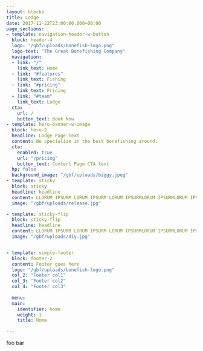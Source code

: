 ```yaml
---
layout: blocks
title: Lodge
date: 2017-11-22T23:00:00.000+00:00
page_sections:
- template: navigation-header-w-button
  block: header-4
  logo: "/gbf/uploads/bonefish-logo.png"
  logo-text: "The Great Bonefishing Company"
  navigation:
  - link: "/"
    link_text: Home
  - link: "#features"
    link_text: Fishing
  - link: "#pricing"
    link_text: Pricing
  - link: "#team"
    link_text: Lodge
  cta:
    url: /
    button_text: Book Now
- template: hero-banner-w-image
  block: hero-2
  headline: Lodge Page Text
  content: We specialize in the best bonefishing around.
  cta:
    enabled: true
    url: "/pricing"
    button_text: Content Page CTA text
  hp: false
  background_image: "/gbf/uploads/biggy.jpeg"
- template: sticky
  block: sticky
  headline: headline
  content: LLORUM IPSURM LORUM IPSURM LORUM IPSURMLORUM IPSURMLORUM IPSURMLORUM IPSURMLORUM IPSURMLORUM LORUM IPSURM LORUM IPSURM LORUM IPSURMLORUM IPSURMLORUM IPSURMLORUM IPSURMLORUM IPSURMLORUM LORUM IPSURM LORUM IPSURM LORUM IPSURMLORUM IPSURMLORUM IPSURMLORUM IPSURMLORUM IPSURMLORUM LORUM IPSURM LORUM IPSURM LORUM IPSURMLORUM IPSURMLORUM IPSURMLORUM IPSURMLORUM IPSURMLORUM LORUM IPSURM LORUM IPSURM LORUM IPSURMLORUM IPSURMLORUM IPSURMLORUM IPSURMLORUM IPSURMLORUM LORUM IPSURM LORUM IPSURM LORUM IPSURMLORUM IPSURMLORUM IPSURMLORUM IPSURMLORUM IPSURMLORUM LORUM IPSURM LORUM IPSURM LORUM IPSURMLORUM IPSURMLORUM IPSURMLORUM IPSURMLORUM IPSURMLORUM LORUM IPSURM LORUM IPSURM LORUM IPSURMLORUM IPSURMLORUM IPSURMLORUM IPSURMLORUM IPSURMLORUM LORUM IPSURM LORUM IPSURM LORUM IPSURMLORUM IPSURMLORUM IPSURMLORUM IPSURMLORUM IPSURMLORUM LORUM IPSURM LORUM IPSURM LORUM IPSURMLORUM IPSURMLORUM IPSURMLORUM IPSURMLORUM IPSURMLORUM LORUM IPSURM LORUM IPSURM LORUM IPSURMLORUM IPSURMLORUM IPSURMLORUM IPSURMLORUM IPSURMLORUM LORUM IPSURM LORUM IPSURM LORUM IPSURMLORUM IPSURMLORUM IPSURMLORUM IPSURMLORUM IPSURMLORUM LORUM IPSURM LORUM IPSURM LORUM IPSURMLORUM IPSURMLORUM IPSURMLORUM IPSURMLORUM IPSURMLORUM LORUM IPSURM LORUM IPSURM LORUM IPSURMLORUM IPSURMLORUM IPSURMLORUM IPSURMLORUM IPSURMLORUM LORUM IPSURM LORUM IPSURM LORUM IPSURMLORUM IPSURMLORUM IPSURMLORUM IPSURMLORUM IPSURMLORUM LORUM IPSURM LORUM IPSURM LORUM IPSURMLORUM IPSURMLORUM IPSURMLORUM IPSURMLORUM IPSURMLORUM LORUM IPSURM LORUM IPSURM LORUM IPSURMLORUM IPSURMLORUM IPSURMLORUM IPSURMLORUM IPSURMLORUM IPSURMLORUM IPSURMLORUM IPSURMLORUM LORUM IPSURM LORUM IPSURM LORUM IPSURMLORUM IPSURMLORUM IPSURMLORUM IPSURMLORUM IPSURMLORUM LORUM IPSURM LORUM IPSURM LORUM IPSURMLORUM IPSURMLORUM IPSURMLORUM IPSURMLORUM IPSURMLORUM LORUM IPSURM LORUM IPSURM LORUM IPSURMLORUM IPSURMLORUM IPSURMLORUM IPSURMLORUM IPSURMLORUM LORUM IPSURM LORUM IPSURM LORUM IPSURMLORUM IPSURMLORUM IPSURMLORUM IPSURMLORUM IPSURMLORUM LORUM IPSURM LORUM IPSURM LORUM IPSURMLORUM IPSURMLORUM IPSURMLORUM IPSURMLORUM IPSURMLORUM LORUM IPSURM LORUM IPSURM LORUM IPSURMLORUM IPSURMLORUM IPSURMLORUM IPSURMLORUM IPSURMLORUM LORUM IPSURM LORUM IPSURM LORUM IPSURMLORUM IPSURMLORUM IPSURMLORUM IPSURMLORUM IPSURMLORUM LORUM IPSURM LORUM IPSURM LORUM IPSURMLORUM IPSURMLORUM IPSURMLORUM IPSURMLORUM IPSURMLORUM LORUM IPSURM LORUM IPSURM LORUM IPSURMLORUM IPSURMLORUM IPSURMLORUM IPSURMLORUM IPSURMLORUM LORUM IPSURM LORUM IPSURM LORUM IPSURMLORUM IPSURMLORUM IPSURMLORUM IPSURMLORUM IPSURMLORUM LORUM IPSURM LORUM IPSURM LORUM IPSURMLORUM IPSURMLORUM IPSURMLORUM IPSURMLORUM IPSURMLORUM IPSURMLORUM IPSURMLORUM IPSURMLORUM LORUM IPSURM LORUM IPSURM LORUM IPSURMLORUM IPSURMLORUM IPSURMLORUM IPSURMLORUM IPSURMLORUM LORUM IPSURM LORUM IPSURM LORUM IPSURMLORUM IPSURMLORUM IPSURMLORUM IPSURMLORUM IPSURMLORUM LORUM IPSURM LORUM IPSURM LORUM IPSURMLORUM IPSURMLORUM IPSURMLORUM IPSURMLORUM IPSURMLORUM LORUM IPSURM LORUM IPSURM LORUM IPSURMLORUM IPSURMLORUM IPSURMLORUM IPSURMLORUM IPSURMLORUM LORUM IPSURM LORUM IPSURM LORUM IPSURMLORUM IPSURMLORUM IPSURMLORUM IPSURMLORUM IPSURMLORUM LORUM IPSURM LORUM IPSURM LORUM IPSURMLORUM IPSURMLORUM IPSURMLORUM IPSURMLORUM IPSURMLORUM LORUM IPSURM LORUM IPSURM LORUM IPSURMLORUM IPSURMLORUM IPSURMLORUM IPSURMLORUM IPSURMLORUM LORUM IPSURM LORUM IPSURM LORUM IPSURMLORUM IPSURMLORUM IPSURMLORUM IPSURMLORUM IPSURMLORUM LORUM IPSURM LORUM IPSURM LORUM IPSURMLORUM IPSURMLORUM IPSURMLORUM IPSURMLORUM IPSURMLORUM LORUM IPSURM LORUM IPSURM LORUM IPSURMLORUM IPSURMLORUM IPSURMLORUM IPSURMLORUM IPSURMLORUM LORUM IPSURM LORUM IPSURM LORUM IPSURMLORUM IPSURMLORUM IPSURMLORUM IPSURMLORUM IPSURMLORUM IPSURMLORUM IPSURMLORUM IPSURMLORUM LORUM IPSURM LORUM IPSURM LORUM IPSURMLORUM IPSURMLORUM IPSURMLORUM IPSURMLORUM IPSURMLORUM LORUM IPSURM LORUM IPSURM LORUM IPSURMLORUM IPSURMLORUM IPSURMLORUM IPSURMLORUM IPSURMLORUM LORUM IPSURM LORUM IPSURM LORUM IPSURMLORUM IPSURMLORUM IPSURMLORUM IPSURMLORUM IPSURMLORUM LORUM IPSURM LORUM IPSURM LORUM IPSURMLORUM IPSURMLORUM IPSURMLORUM IPSURMLORUM IPSURMLORUM LORUM IPSURM LORUM IPSURM LORUM IPSURMLORUM IPSURMLORUM IPSURMLORUM IPSURMLORUM IPSURMLORUM LORUM IPSURM LORUM IPSURM LORUM IPSURMLORUM IPSURMLORUM IPSURMLORUM IPSURMLORUM IPSURMLORUM LORUM IPSURM LORUM IPSURM LORUM IPSURMLORUM IPSURMLORUM IPSURMLORUM IPSURMLORUM IPSURMLORUM LORUM IPSURM LORUM IPSURM LORUM IPSURMLORUM IPSURMLORUM IPSURMLORUM IPSURMLORUM IPSURMLORUM LORUM IPSURM LORUM IPSURM LORUM IPSURMLORUM IPSURMLORUM IPSURMLORUM IPSURMLORUM IPSURMLORUM LORUM IPSURM LORUM IPSURM LORUM IPSURMLORUM IPSURMLORUM IPSURMLORUM IPSURMLORUM IPSURMLORUM LORUM IPSURM LORUM IPSURM LORUM IPSURMLORUM IPSURMLORUM IPSURMLORUM IPSURMLORUM IPSURMLORUM IPSURMLORUM IPSURMLORUM IPSURMLORUM LORUM IPSURM LORUM IPSURM LORUM IPSURMLORUM IPSURMLORUM IPSURMLORUM IPSURMLORUM IPSURMLORUM LORUM IPSURM LORUM IPSURM LORUM IPSURMLORUM IPSURMLORUM IPSURMLORUM IPSURMLORUM IPSURMLORUM LORUM IPSURM LORUM IPSURM LORUM IPSURMLORUM IPSURMLORUM IPSURMLORUM IPSURMLORUM IPSURMLORUM LORUM IPSURM LORUM IPSURM LORUM IPSURMLORUM IPSURMLORUM IPSURMLORUM IPSURMLORUM IPSURMLORUM LORUM IPSURM LORUM IPSURM LORUM IPSURMLORUM IPSURMLORUM IPSURMLORUM IPSURMLORUM IPSURMLORUM LORUM IPSURM LORUM IPSURM LORUM IPSURMLORUM IPSURMLORUM IPSURMLORUM IPSURMLORUM IPSURMLORUM LORUM IPSURM LORUM IPSURM LORUM IPSURMLORUM IPSURMLORUM IPSURMLORUM IPSURMLORUM IPSURMLORUM LORUM IPSURM LORUM IPSURM LORUM IPSURMLORUM IPSURMLORUM IPSURMLORUM IPSURMLORUM IPSURMLORUM LORUM IPSURM LORUM IPSURM LORUM IPSURMLORUM IPSURMLORUM IPSURMLORUM IPSURMLORUM IPSURMLORUM LORUM IPSURM LORUM IPSURM LORUM IPSURMLORUM IPSURMLORUM IPSURMLORUM IPSURMLORUM IPSURMLORUM LORUM IPSURM LORUM IPSURM LORUM IPSURMLORUM IPSURMLORUM IPSURMLORUM IPSURMLORUM IPSURMLORUM IPSURMLORUM IPSURMLORUM IPSURMLORUM LORUM IPSURM LORUM IPSURM LORUM IPSURMLORUM IPSURMLORUM IPSURMLORUM IPSURMLORUM IPSURMLORUM LORUM IPSURM LORUM IPSURM LORUM IPSURMLORUM IPSURMLORUM IPSURMLORUM IPSURMLORUM IPSURMLORUM LORUM IPSURM LORUM IPSURM LORUM IPSURMLORUM IPSURMLORUM IPSURMLORUM IPSURMLORUM IPSURMLORUM LORUM IPSURM LORUM IPSURM LORUM IPSURMLORUM IPSURMLORUM IPSURMLORUM IPSURMLORUM IPSURMLORUM LORUM IPSURM LORUM IPSURM LORUM IPSURMLORUM IPSURMLORUM IPSURMLORUM IPSURMLORUM IPSURMLORUM LORUM IPSURM LORUM IPSURM LORUM IPSURMLORUM IPSURMLORUM IPSURMLORUM IPSURMLORUM IPSURMLORUM LORUM IPSURM LORUM IPSURM LORUM IPSURMLORUM IPSURMLORUM IPSURMLORUM IPSURMLORUM IPSURMLORUM LORUM IPSURM LORUM IPSURM LORUM IPSURMLORUM IPSURMLORUM IPSURMLORUM IPSURMLORUM IPSURMLORUM LORUM IPSURM LORUM IPSURM LORUM IPSURMLORUM IPSURMLORUM IPSURMLORUM IPSURMLORUM IPSURMLORUM LORUM IPSURM LORUM IPSURM LORUM IPSURMLORUM IPSURMLORUM IPSURMLORUM IPSURMLORUM IPSURMLORUM LORUM IPSURM LORUM IPSURM LORUM IPSURMLORUM IPSURMLORUM IPSURMLORUM IPSURMLORUM IPSURMLORUM 
  image: "/gbf/uploads/release.jpg"

- template: sticky-flip
  block: sticky-flip
  headline: headline
  content: LLORUM IPSURM LORUM IPSURM LORUM IPSURMLORUM IPSURMLORUM IPSURMLORUM IPSURMLORUM IPSURMLORUM LORUM IPSURM LORUM IPSURM LORUM IPSURMLORUM IPSURMLORUM IPSURMLORUM IPSURMLORUM IPSURMLORUM LORUM IPSURM LORUM IPSURM LORUM IPSURMLORUM IPSURMLORUM IPSURMLORUM IPSURMLORUM IPSURMLORUM LORUM IPSURM LORUM IPSURM LORUM IPSURMLORUM IPSURMLORUM IPSURMLORUM IPSURMLORUM IPSURMLORUM LORUM IPSURM LORUM IPSURM LORUM IPSURMLORUM IPSURMLORUM IPSURMLORUM IPSURMLORUM IPSURMLORUM LORUM IPSURM LORUM IPSURM LORUM IPSURMLORUM IPSURMLORUM IPSURMLORUM IPSURMLORUM IPSURMLORUM LORUM IPSURM LORUM IPSURM LORUM IPSURMLORUM IPSURMLORUM IPSURMLORUM IPSURMLORUM IPSURMLORUM LORUM IPSURM LORUM IPSURM LORUM IPSURMLORUM IPSURMLORUM IPSURMLORUM IPSURMLORUM IPSURMLORUM LORUM IPSURM LORUM IPSURM LORUM IPSURMLORUM IPSURMLORUM IPSURMLORUM IPSURMLORUM IPSURMLORUM LORUM IPSURM LORUM IPSURM LORUM IPSURMLORUM IPSURMLORUM IPSURMLORUM IPSURMLORUM IPSURMLORUM LORUM IPSURM LORUM IPSURM LORUM IPSURMLORUM IPSURMLORUM IPSURMLORUM IPSURMLORUM IPSURMLORUM LORUM IPSURM LORUM IPSURM LORUM IPSURMLORUM IPSURMLORUM IPSURMLORUM IPSURMLORUM IPSURMLORUM LORUM IPSURM LORUM IPSURM LORUM IPSURMLORUM IPSURMLORUM IPSURMLORUM IPSURMLORUM IPSURMLORUM LORUM IPSURM LORUM IPSURM LORUM IPSURMLORUM IPSURMLORUM IPSURMLORUM IPSURMLORUM IPSURMLORUM LORUM IPSURM LORUM IPSURM LORUM IPSURMLORUM IPSURMLORUM IPSURMLORUM IPSURMLORUM IPSURMLORUM LORUM IPSURM LORUM IPSURM LORUM IPSURMLORUM IPSURMLORUM IPSURMLORUM IPSURMLORUM IPSURMLORUM LORUM IPSURM LORUM IPSURM LORUM IPSURMLORUM IPSURMLORUM IPSURMLORUM IPSURMLORUM IPSURMLORUM IPSURMLORUM IPSURMLORUM IPSURMLORUM LORUM IPSURM LORUM IPSURM LORUM IPSURMLORUM IPSURMLORUM IPSURMLORUM IPSURMLORUM IPSURMLORUM LORUM IPSURM LORUM IPSURM LORUM IPSURMLORUM IPSURMLORUM IPSURMLORUM IPSURMLORUM IPSURMLORUM LORUM IPSURM LORUM IPSURM LORUM IPSURMLORUM IPSURMLORUM IPSURMLORUM IPSURMLORUM IPSURMLORUM LORUM IPSURM LORUM IPSURM LORUM IPSURMLORUM IPSURMLORUM IPSURMLORUM IPSURMLORUM IPSURMLORUM LORUM IPSURM LORUM IPSURM LORUM IPSURMLORUM IPSURMLORUM IPSURMLORUM IPSURMLORUM IPSURMLORUM LORUM IPSURM LORUM IPSURM LORUM IPSURMLORUM IPSURMLORUM IPSURMLORUM IPSURMLORUM IPSURMLORUM LORUM IPSURM LORUM IPSURM LORUM IPSURMLORUM IPSURMLORUM IPSURMLORUM IPSURMLORUM IPSURMLORUM LORUM IPSURM LORUM IPSURM LORUM IPSURMLORUM IPSURMLORUM IPSURMLORUM IPSURMLORUM IPSURMLORUM LORUM IPSURM LORUM IPSURM LORUM IPSURMLORUM IPSURMLORUM IPSURMLORUM IPSURMLORUM IPSURMLORUM LORUM IPSURM LORUM IPSURM LORUM IPSURMLORUM IPSURMLORUM IPSURMLORUM IPSURMLORUM IPSURMLORUM LORUM IPSURM LORUM IPSURM LORUM IPSURMLORUM IPSURMLORUM IPSURMLORUM IPSURMLORUM IPSURMLORUM IPSURMLORUM IPSURMLORUM IPSURMLORUM LORUM IPSURM LORUM IPSURM LORUM IPSURMLORUM IPSURMLORUM IPSURMLORUM IPSURMLORUM IPSURMLORUM LORUM IPSURM LORUM IPSURM LORUM IPSURMLORUM IPSURMLORUM IPSURMLORUM IPSURMLORUM IPSURMLORUM LORUM IPSURM LORUM IPSURM LORUM IPSURMLORUM IPSURMLORUM IPSURMLORUM IPSURMLORUM IPSURMLORUM LORUM IPSURM LORUM IPSURM LORUM IPSURMLORUM IPSURMLORUM IPSURMLORUM IPSURMLORUM IPSURMLORUM LORUM IPSURM LORUM IPSURM LORUM IPSURMLORUM IPSURMLORUM IPSURMLORUM IPSURMLORUM IPSURMLORUM LORUM IPSURM LORUM IPSURM LORUM IPSURMLORUM IPSURMLORUM IPSURMLORUM IPSURMLORUM IPSURMLORUM LORUM IPSURM LORUM IPSURM LORUM IPSURMLORUM IPSURMLORUM IPSURMLORUM IPSURMLORUM IPSURMLORUM LORUM IPSURM LORUM IPSURM LORUM IPSURMLORUM IPSURMLORUM IPSURMLORUM IPSURMLORUM IPSURMLORUM LORUM IPSURM LORUM IPSURM LORUM IPSURMLORUM IPSURMLORUM IPSURMLORUM IPSURMLORUM IPSURMLORUM LORUM IPSURM LORUM IPSURM LORUM IPSURMLORUM IPSURMLORUM IPSURMLORUM IPSURMLORUM IPSURMLORUM LORUM IPSURM LORUM IPSURM LORUM IPSURMLORUM IPSURMLORUM IPSURMLORUM IPSURMLORUM IPSURMLORUM IPSURMLORUM IPSURMLORUM IPSURMLORUM LORUM IPSURM LORUM IPSURM LORUM IPSURMLORUM IPSURMLORUM IPSURMLORUM IPSURMLORUM IPSURMLORUM LORUM IPSURM LORUM IPSURM LORUM IPSURMLORUM IPSURMLORUM IPSURMLORUM IPSURMLORUM IPSURMLORUM LORUM IPSURM LORUM IPSURM LORUM IPSURMLORUM IPSURMLORUM IPSURMLORUM IPSURMLORUM IPSURMLORUM LORUM IPSURM LORUM IPSURM LORUM IPSURMLORUM IPSURMLORUM IPSURMLORUM IPSURMLORUM IPSURMLORUM LORUM IPSURM LORUM IPSURM LORUM IPSURMLORUM IPSURMLORUM IPSURMLORUM IPSURMLORUM IPSURMLORUM LORUM IPSURM LORUM IPSURM LORUM IPSURMLORUM IPSURMLORUM IPSURMLORUM IPSURMLORUM IPSURMLORUM LORUM IPSURM LORUM IPSURM LORUM IPSURMLORUM IPSURMLORUM IPSURMLORUM IPSURMLORUM IPSURMLORUM LORUM IPSURM LORUM IPSURM LORUM IPSURMLORUM IPSURMLORUM IPSURMLORUM IPSURMLORUM IPSURMLORUM LORUM IPSURM LORUM IPSURM LORUM IPSURMLORUM IPSURMLORUM IPSURMLORUM IPSURMLORUM IPSURMLORUM LORUM IPSURM LORUM IPSURM LORUM IPSURMLORUM IPSURMLORUM IPSURMLORUM IPSURMLORUM IPSURMLORUM LORUM IPSURM LORUM IPSURM LORUM IPSURMLORUM IPSURMLORUM IPSURMLORUM IPSURMLORUM IPSURMLORUM IPSURMLORUM IPSURMLORUM IPSURMLORUM LORUM IPSURM LORUM IPSURM LORUM IPSURMLORUM IPSURMLORUM IPSURMLORUM IPSURMLORUM IPSURMLORUM LORUM IPSURM LORUM IPSURM LORUM IPSURMLORUM IPSURMLORUM IPSURMLORUM IPSURMLORUM IPSURMLORUM LORUM IPSURM LORUM IPSURM LORUM IPSURMLORUM IPSURMLORUM IPSURMLORUM IPSURMLORUM IPSURMLORUM LORUM IPSURM LORUM IPSURM LORUM IPSURMLORUM IPSURMLORUM IPSURMLORUM IPSURMLORUM IPSURMLORUM LORUM IPSURM LORUM IPSURM LORUM IPSURMLORUM IPSURMLORUM IPSURMLORUM IPSURMLORUM IPSURMLORUM LORUM IPSURM LORUM IPSURM LORUM IPSURMLORUM IPSURMLORUM IPSURMLORUM IPSURMLORUM IPSURMLORUM LORUM IPSURM LORUM IPSURM LORUM IPSURMLORUM IPSURMLORUM IPSURMLORUM IPSURMLORUM IPSURMLORUM LORUM IPSURM LORUM IPSURM LORUM IPSURMLORUM IPSURMLORUM IPSURMLORUM IPSURMLORUM IPSURMLORUM LORUM IPSURM LORUM IPSURM LORUM IPSURMLORUM IPSURMLORUM IPSURMLORUM IPSURMLORUM IPSURMLORUM LORUM IPSURM LORUM IPSURM LORUM IPSURMLORUM IPSURMLORUM IPSURMLORUM IPSURMLORUM IPSURMLORUM LORUM IPSURM LORUM IPSURM LORUM IPSURMLORUM IPSURMLORUM IPSURMLORUM IPSURMLORUM IPSURMLORUM IPSURMLORUM IPSURMLORUM IPSURMLORUM LORUM IPSURM LORUM IPSURM LORUM IPSURMLORUM IPSURMLORUM IPSURMLORUM IPSURMLORUM IPSURMLORUM LORUM IPSURM LORUM IPSURM LORUM IPSURMLORUM IPSURMLORUM IPSURMLORUM IPSURMLORUM IPSURMLORUM LORUM IPSURM LORUM IPSURM LORUM IPSURMLORUM IPSURMLORUM IPSURMLORUM IPSURMLORUM IPSURMLORUM LORUM IPSURM LORUM IPSURM LORUM IPSURMLORUM IPSURMLORUM IPSURMLORUM IPSURMLORUM IPSURMLORUM LORUM IPSURM LORUM IPSURM LORUM IPSURMLORUM IPSURMLORUM IPSURMLORUM IPSURMLORUM IPSURMLORUM LORUM IPSURM LORUM IPSURM LORUM IPSURMLORUM IPSURMLORUM IPSURMLORUM IPSURMLORUM IPSURMLORUM LORUM IPSURM LORUM IPSURM LORUM IPSURMLORUM IPSURMLORUM IPSURMLORUM IPSURMLORUM IPSURMLORUM LORUM IPSURM LORUM IPSURM LORUM IPSURMLORUM IPSURMLORUM IPSURMLORUM IPSURMLORUM IPSURMLORUM LORUM IPSURM LORUM IPSURM LORUM IPSURMLORUM IPSURMLORUM IPSURMLORUM IPSURMLORUM IPSURMLORUM LORUM IPSURM LORUM IPSURM LORUM IPSURMLORUM IPSURMLORUM IPSURMLORUM IPSURMLORUM IPSURMLORUM LORUM IPSURM LORUM IPSURM LORUM IPSURMLORUM IPSURMLORUM IPSURMLORUM IPSURMLORUM IPSURMLORUM
  image: "/gbf/uploads/diy.jpg"


- template: simple-footer
  block: footer-2
  content: Footer goes here 
  logo: "/gbf/uploads/bonefish-logo.png"
  col_2: "Footer col1"
  col_3: "Footer col2"
  col_4: "Footer col3"
  
  menu:
  main:
    identifier: home
    weight: 1
    title: Home

---
```

foo bar